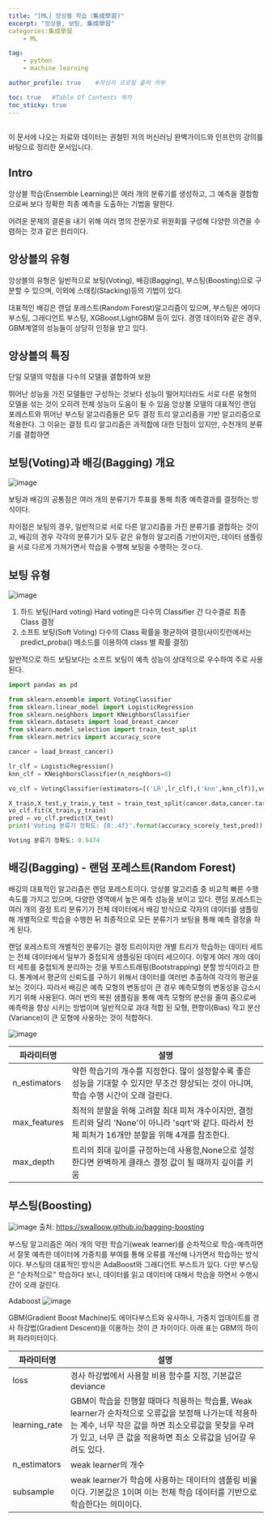 ```yaml
---
title: "[ML] 앙상블 학습（集成學習)"
excerpt: "앙상블, 보팅, 集成學習"
categories:集成學習
    - ML

tag:
    - python
    - machine learning

author_profile: true    #작성자 프로필 출력 여부

toc: true   #Table Of Contents 목차 
toc_sticky: true
---
```

## 
이 문서에 나오는 자료와 데이터는 권철민 저의 머신러닝 완벽가이드와 인프런의 강의를 바탕으로 정리한 문서입니다.

## Intro
앙상블 학습(Ensemble Learning)은 여러 개의 분류기를 생성하고, 그 예측을 결합함으로써 보다 정확한 최종 예측을 도출하는 기법을 말한다.

어려운 문제의 결론을 내기 위해 여러 명의 전문가로 위원회를 구성해 다양한 의견을 수렴하는 것과 같은 원리이다.

## 앙상블의 유형
앙상블의 유형은 일반적으로 보팅(Voting), 배깅(Bagging), 부스팅(Boosting)으로 구분할 수 있으며, 이외에 스태킹(Stacking)등의 기법이 있다.

대표적인 배깅은 랜덤 포레스트(Random Forest)알고리즘이 있으며, 부스팅은 에이다 부스팅, 그래디언트 부스팅, XGBoost,LightGBM 등이 있다.
경영 데이터와 같은 경우, GBM계열의 성능들이 상당히 인정을 받고 있다. 

## 앙상블의 특징

단일 모델의 약점을 다수의 모델을 결합하여 보완

뛰어난 성능을 가진 모델들만 구성하는 것보다 성능이 떨어지더라도 서로 다른 유형의 모델을 섞는 것이 오히려 전체 성능이 도움이 될 수 있음
앙상블 모델의 대표적인 랜덤 포레스트와 뛰어난 부스팅 알고리즘들은 모두 결정 트리 알고리즘을 기반 알고리즘으로 적용한다.
그 이유는 결정 트리 알고리즘은 과적합에 대한 단점이 있지만, 수천개의 분류기를 결합하면 

## 보팅(Voting)과 배깅(Bagging) 개요
![image](https://user-images.githubusercontent.com/81638919/136698516-0b5b63e9-d89d-4a1d-93c4-ecc941d01a1f.png)


보팅과 배깅의 공통점은 여러 개의 분류기가 투표를 통해 최종 예측결과를 결정하는 방식이다.

차이점은 보팅의 경우, 일반적으로 서로 다른 알고리즘을 가진 분류기를 결합하는 것이고, 배깅의 경우 각각의 분류기가 모두 같은 유형의 알고리즘 기반이지만, 데이터 샘플링을 서로 다르게 가져가면서 학습을 수행해 보팅을 수행하는 것ㅇ다.

## 보팅 유형 
![image](https://user-images.githubusercontent.com/81638919/136697931-73a24738-a0e2-4571-b282-3a7ba08db3c1.png)

1. 하드 보팅(Hard voting)
Hard voting은 다수의 Classifier 간 다수결로 최종 Class 결정
2. 소프트 보팅(Soft Voting)
다수의 Class 확률을 평균하여 결정(사이킷런에서는 predict_proba() 메소드를 이용하여 class 별 확률 결정)

일반적으로 하드 보팅보다는 소프트 보팅이 예측 성능이 상대적으로 우수하여 주로 사용된다.

```python
import pandas as pd

from sklearn.ensemble import VotingClassifier
from sklearn.linear_model import LogisticRegression
from sklearn.neighbors import KNeighborsClassifier
from sklearn.datasets import load_breast_cancer
from sklearn.model_selection import train_test_split
from sklearn.metrics import accuracy_score

cancer = load_breast_cancer()
```

```python
lr_clf = LogisticRegression()
knn_clf = KNeighborsClassifier(n_neighbors=8)

vo_clf = VotingClassifier(estimators=[('LR',lr_clf),('knn',knn_clf)],voting='soft')

X_train,X_test,y_train,y_test = train_test_split(cancer.data,cancer.target,test_size=0.2,random_state=156)
vo_clf.fit(X_train,y_train)
pred = vo_clf.predict(X_test)
print('Voting 분류기 정확도: {0:.4f}'.format(accuracy_score(y_test,pred)))
```
```python
Voting 분류기 정확도: 0.9474
```

## 배깅(Bagging) - 랜덤 포레스트(Random Forest)

배깅의 대표적인 알고리즘은 랜덤 포레스트이다. 앙상블 알고리즘 중 비교적 빠른 수행 속도를 가지고 있으며, 다양한 영역에서 높은 예측 성능을 보이고 있다.
랜덤 포레스트는 여러 개의 결정 트리 분류기가 전체 데이터에서 배깅 방식으로 각자의 데이터를 샘플링해 개별적으로 학습을 수행한 뒤 최종적으로 모든 분류기가 보팅을 통해 예측 결정을 하게 된다.

랜덤 포레스트의 개별적인 분류기는 결정 트리이지만 개별 트리가 학습하는 데이터 세트는 전체 데이터에서 일부가 중첩되게 샘플링된 데이터 세으이다.
이렇게 여러 개의 데이터 세트를 중첩되게 분리하는 것을 부트스트래핑(Bootstrapping) 분할 방식이라고 한다. 통계에서 평균의 신뢰도를 구하기 위해서 데이터를 여러번 추출하여 각각의 평균을 보는 것이다.
따라서 배깅은 예측 모형의 변동성이 큰 경우 예측모형의 변동성을 감소시키기 위해 사용된다. 여러 번의 복원 샘플링을 통해 예측 모형의 분산을 줄여 줌으로써 예측력을 향상 시키는 방법이며 일반적으로 과대 적합 된 모형, 편향이(Bias) 작고 분산(Variance)이 큰 모형에 사용하는 것이 적합하다. 


![image](https://user-images.githubusercontent.com/81638919/136698887-3d512069-be72-400f-90be-d1a70e387f62.png)


|파라미터명|설명|
|----|----|
|n_estimators|약한 학습기의 개수를 지정한다. 많이 설정할수록 좋은 성능을 기대할 수 있지만 무조건 향상되는 것이 아니며, 학습 수행 시간이 오래 걸린다.|
|max_features|최적의 분할을 위해 고려할 최대 피처 개수이지만, 결정 트리와 달리 'None'이 아니라 'sqrt'와 같다. 따라서 전체 피처가 16개만 분할을 위해 4개를 참조한다.|
|max_depth|트리의 최대 깊이를 규정하는데 사용함,None으로 설정한다면 완벽하게 클래스 결정 값이 될 때까지 깊이를 키움|

## 부스팅(Boosting)
![image](https://user-images.githubusercontent.com/81638919/136702018-30d696e8-2ee7-499b-8b10-238d58a35f69.png)
출처: https://swalloow.github.io/bagging-boosting

부스팅 알고리즘은 여러 개의 약한 학습기(weak learner)를 순차적으로 학습-예측하면서 잘못 예측한 데이터에 가중치를 부여를 통해 오류를 개선해 나가면서 학습하는 방식이다.
부스팅의 대표적인 방식은 AdaBoost와 그래디언트 부스트가 있다. 다만 부스팅은 "순차적으로" 학습하다 보니, 데이터를 읽고 데이터에 대해서 학습을 하면서 수행시간이 오래 걸린다.

Adaboost
![image](https://user-images.githubusercontent.com/81638919/136701775-35835945-f30b-4970-9b71-e837c0a92ad7.png)

GBM(Gradient Boost Machine)도 에이다부스트와 유사하나, 가중치 업데이트를 경사 하강법(Gradient Descent)을 이용하는 것이 큰 차이이다.
아래 표는 GBM의 하이퍼 파라미터이다.

|파라미터명|설명|
|----|----|
|loss|경사 하강법에서 사용할 비용 함수를 지정, 기본값은 deviance|
|learning_rate|GBM이 학습을 진행할 때마다 적용하는 학습률, Weak learner가 순차적으로 오류값을 보정해 나가는데 적용하는 계수, 너무 작은 값을 하면 최소오류값을 못찾을 우려가 있고, 너무 큰 값을 적용하면 최소 오류값을 넘어갈 우려도 있다.|
|n_estimators|weak learner의 개수|
|subsample|weak learner가 학습에 사용하는 데이터의 샘플링 비율이다. 기본값은 1이며 이는 전체 학습 데이터를 기반으로 학습한다는 의미이다. |


